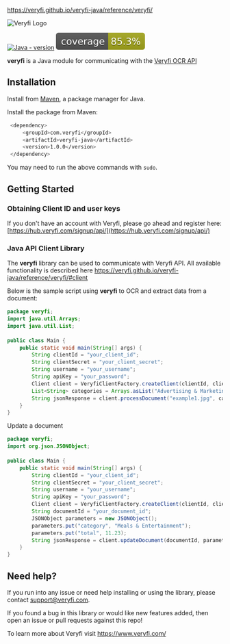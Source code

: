 https://veryfi.github.io/veryfi-java/reference/veryfi/

![Veryfi Logo](https://cdn.veryfi.com/logos/veryfi-logo-wide-github.png)

[![Java - version](https://img.shields.io/badge/OpenJDK-16-red)](https://openjdk.java.net/projects/jdk/16/)
[![Coverage](.github/badges/jacoco.svg)](https://github.com/veryfi/veryfi-java/actions/workflows/maven.yml)

**veryfi** is a Java module for communicating with the [Veryfi OCR API](https://veryfi.com/api/)

## Installation

Install from [Maven](https://mvnrepository.com/), a
package manager for Java.


Install the package from Maven:
```bash
 <dependency>
     <groupId>com.veryfi</groupId>
     <artifactId>veryfi-java</artifactId>
     <version>1.0.0</version>
 </dependency>
```
You may need to run the above commands with `sudo`.

## Getting Started

### Obtaining Client ID and user keys
If you don't have an account with Veryfi, please go ahead and register here: [https://hub.veryfi.com/signup/api/](https://hub.veryfi.com/signup/api/)

### Java API Client Library
The **veryfi** library can be used to communicate with Veryfi API. All available functionality is described here https://veryfi.github.io/veryfi-java/reference/veryfi/#client

Below is the sample script using **veryfi** to OCR and extract data from a document:

```java
package veryfi;
import java.util.Arrays;
import java.util.List;

public class Main {
    public static void main(String[] args) {
        String clientId = "your_client_id";
        String clientSecret = "your_client_secret";
        String username = "your_username";
        String apiKey = "your_password";
        Client client = VeryfiClientFactory.createClient(clientId, clientSecret, username, apiKey);
        List<String> categories = Arrays.asList("Advertising & Marketing", "Automotive");
        String jsonResponse = client.processDocument("example1.jpg", categories, false, null);
    }
}
``` 

Update a document
```java
package veryfi;
import org.json.JSONObject;

public class Main {
    public static void main(String[] args) {
        String clientId = "your_client_id";
        String clientSecret = "your_client_secret";
        String username = "your_username";
        String apiKey = "your_password";
        Client client = VeryfiClientFactory.createClient(clientId, clientSecret, username, apiKey);
        String documentId = "your_document_id";
        JSONObject parameters = new JSONObject();
        parameters.put("category", "Meals & Entertainment");
        parameters.put("total", 11.23);
        String jsonResponse = client.updateDocument(documentId, parameters);
    }
}
```


## Need help?
If you run into any issue or need help installing or using the library, please contact support@veryfi.com.

If you found a bug in this library or would like new features added, then open an issue or pull requests against this repo!

To learn more about Veryfi visit https://www.veryfi.com/


